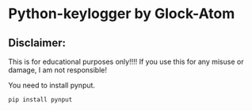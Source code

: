 # Python-keylogger by Glock-Atom

## Disclaimer:
This is for educational purposes only!!!!
If you use this for any misuse or damage, I am not responsible!

You need to install pynput.

`pip install pynput`
